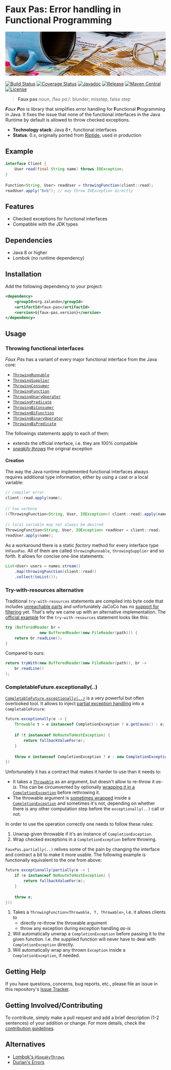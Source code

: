 # Faux Pas: Error handling in Functional Programming

[![Spilled coffee](docs/spilled-coffee.jpg)](https://pixabay.com/en/mistake-spill-slip-up-accident-876597/)

[![Build Status](https://img.shields.io/travis/zalando/faux-pas/master.svg)](https://travis-ci.org/zalando/faux-pas)
[![Coverage Status](https://img.shields.io/coveralls/zalando/faux-pas/master.svg)](https://coveralls.io/r/zalando/faux-pas)
[![Javadoc](https://javadoc-emblem.rhcloud.com/doc/org.zalando/faux-pas/badge.svg)](http://www.javadoc.io/doc/org.zalando/faux-pas)
[![Release](https://img.shields.io/github/release/zalando/faux-pas.svg)](https://github.com/zalando/faux-pas/releases)
[![Maven Central](https://img.shields.io/maven-central/v/org.zalando/faux-pas.svg)](https://maven-badges.herokuapp.com/maven-central/org.zalando/faux-pas)
[![License](https://img.shields.io/badge/license-MIT-blue.svg)](https://raw.githubusercontent.com/zalando/faux-pas/master/LICENSE)

> **Faux pas** *noun*, /fəʊ pɑː/: blunder; misstep, false step

_**F**aux  **P**as_ is library that simplifies error handling for **F**unctional **P**rogramming in Java. It fixes the
issue that none of the functional interfaces in the Java Runtime by default is allowed to throw checked exceptions.

- **Technology stack**: Java 8+, functional interfaces
- **Status**:  0.x, originally ported from [Riptide](https://www.github.com/zalando/riptide), used in production

## Example

```java
interface Client {
    User read(final String name) throws IOException;
}

Function<String, User> readUser = throwingFunction(client::read);
readUser.apply("Bob"); // may throw IOException directly
```

## Features

- Checked exceptions for functional interfaces 
- Compatible with the JDK types

## Dependencies

- Java 8 or higher
- Lombok (no runtime dependency)

## Installation

Add the following dependency to your project:

```xml
<dependency>
    <groupId>org.zalando</groupId>
    <artifactId>faux-pas</artifactId>
    <version>${faux-pas.version}</version>
</dependency>
```

## Usage

### Throwing functional interfaces

*Faux Pas* has a variant of every major functional interface from the Java core:

 - [`ThrowingRunnable`](src/main/java/org/zalando/fauxpas/ThrowingRunnable.java)
 - [`ThrowingSupplier`](src/main/java/org/zalando/fauxpas/ThrowingSupplier.java)
 - [`ThrowingConsumer`](src/main/java/org/zalando/fauxpas/ThrowingConsumer.java)
 - [`ThrowingFunction`](src/main/java/org/zalando/fauxpas/ThrowingFunction.java)
 - [`ThrowingUnaryOperator`](src/main/java/org/zalando/fauxpas/ThrowingUnaryOperator.java)
 - [`ThrowingPredicate`](src/main/java/org/zalando/fauxpas/ThrowingPredicate.java)
 - [`ThrowingBiConsumer`](src/main/java/org/zalando/fauxpas/ThrowingBiConsumer.java)
 - [`ThrowingBiFunction`](src/main/java/org/zalando/fauxpas/ThrowingBiFunction.java)
 - [`ThrowingBinaryOperator`](src/main/java/org/zalando/fauxpas/ThrowingBinaryOperator.java)
 - [`ThrowingBiPredicate`](src/main/java/org/zalando/fauxpas/ThrowingBiPredicate.java)

The followings statements apply to each of them:
- extends the official interface, i.e. they are 100% compatible
- [*sneakily throws*](https://projectlombok.org/features/SneakyThrows.html) the original exception

#### Creation

The way the Java runtime implemented functional interfaces always requires additional type information, either by
using a cast or a local variable:

```java
// compiler error
client::read.apply(name);

// too verbose
((ThrowingFunction<String, User, IOException>) client::read).apply(name);

// local variable may not always be desired
ThrowingFunction<String, User, IOException> readUser = client::read;
readUser.apply(name);
```

As a workaround there is a static *factory* method for every interface type in`FauxPas`. All of them are called
`throwingRunnable`, `throwingSupplier` and so forth. It allows for concise one-line statements:

```java
List<User> users = names.stream()
    .map(throwingFunction(client::read))
    .collect(toList());
```

### Try-with-resources alternative

Traditional `try-with-resources` statements are compiled into byte code that includes
[unreachable parts](http://stackoverflow.com/a/17356707) and unfortunately JaCoCo has no
[support for filtering](https://github.com/jacoco/jacoco/wiki/FilteringOptions) yet. That's why we came up with an
alternative implementation. The [official example](https://docs.oracle.com/javase/tutorial/essential/exceptions/tryResourceClose.html)
for the `try-with-resources` statement looks like this:

```java
try (BufferedReader br =
               new BufferedReader(new FileReader(path))) {
    return br.readLine();
}
```

Compared to ours:

```java
return tryWith(new BufferedReader(new FileReader(path)), br -> 
    br.readLine()
);
```

### CompletableFuture.exceptionally(..)

[`CompletableFuture.exceptionally(..)`](https://docs.oracle.com/javase/8/docs/api/java/util/concurrent/CompletableFuture.html#exceptionally-java.util.function.Function-)
is a very powerful but often overlooked tool. It allows to inject [partial exception handling](https://stackoverflow.com/questions/37032990/separated-exception-handling-of-a-completablefuture)
into a `CompletableFuture`:

```java
future.exceptionally(e -> {
    Throwable t = e instanceof CompletionException ? e.getCause() : e;

    if (t instanceof NoRouteToHostException) {
        return fallbackValueFor(e);
    }

    throw e instanceof CompletionException ? e : new CompletionException(t);
})
```

Unfortunately it has a contract that makes it harder to use than it needs to:

- It takes a [`Throwable`](https://docs.oracle.com/javase/8/docs/api/java/lang/Throwable.html) as an argument, but
  doesn't allow to re-throw it *as-is*. This can be circumvented by optionally [wrapping it in a
  `CompletionException`](http://cs.oswego.edu/pipermail/concurrency-interest/2014-August/012910.html) before
  rethrowing it.
- The throwable argument is [sometimes wrapped](https://stackoverflow.com/questions/27430255/surprising-behavior-of-java-8-completablefuture-exceptionally-method) 
  inside a [`CompletionException`](https://docs.oracle.com/javase/8/docs/api/java/util/concurrent/CompletionException.html)
  and sometimes it's not, depending on whether there is any other computation step before the `exceptionally(..)` call
  or not.
  
In order to use the operation correctly one needs to follow these rules:
1. Unwrap given throwable if it's an instance of `CompletionException`.
2. Wrap checked exceptions in a `CompletionException` before throwing.

`FauxPas.partially(..)` relives some of the pain by changing the interface and contract a bit to make it more usable.
The following example is functionally equivalent to the one from above:

```java
future.exceptionally(partially(e -> {
    if (e instanceof NoRouteToHostException) {
        return fallbackValueFor(e);
    }

    throw e;
}))
```

1. Takes a `ThrowingFunction<Throwable, T, Throwable>`, i.e. it allows clients to
    - directly re-throw the throwable argument
    - throw any exception during exception handling *as-is*
2. Will automatically unwrap a `CompletionException` before passing it to the given function.
   I.e. the supplied function will never have to deal with `CompletionException` directly.
3. Will automatically wrap any thrown `Exception` inside a `CompletionException`, if needed.

## Getting Help

If you have questions, concerns, bug reports, etc., please file an issue in this repository's [Issue Tracker](../../issues).

## Getting Involved/Contributing

To contribute, simply make a pull request and add a brief description (1-2 sentences) of your addition or change. For
more details, check the [contribution guidelines](CONTRIBUTING.md).

## Alternatives

- [Lombok's `@SneakyThrows`](https://projectlombok.org/features/SneakyThrows.html)
- [Durian's Errors](https://github.com/diffplug/durian)

